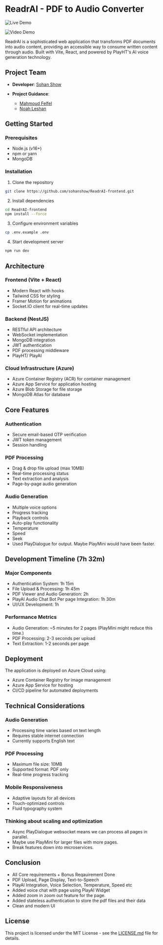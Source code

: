 # ReadrAI - PDF to Audio Converter

![Live Demo](https://readr-dsecdyb7ghgbbpbt.eastus2-01.azurewebsites.net)

![Video Demo](https://streamable.com/3yamep)

ReadrAI is a sophisticated web application that transforms PDF documents into audio content, providing an accessible way to consume written content through audio. Built with Vite, React, and powered by PlayHT's AI voice generation technology.

## Project Team

- **Developer**: [Sohan Show](https://www.linkedin.com/in/sohanshow/)

- **Project Guidance**:
  - [Mahmoud Felfel](https://www.linkedin.com/in/mahmoud-felfel-33024252/)
  - [Noah Leshan](https://www.linkedin.com/in/noah-leshan/)

## Getting Started

### Prerequisites

- Node.js (v16+)
- npm or yarn
- MongoDB

### Installation

1. Clone the repository

```bash
git clone https://github.com/sohanshow/ReadrAI-frontend.git
```

2. Install dependencies

```bash
cd ReadrAI-frontend
npm install --force
```

3. Configure environment variables

```bash
cp .env.example .env
```

4. Start development server

```bash
npm run dev
```

## Architecture

### Frontend (Vite + React)

- Modern React with hooks
- Tailwind CSS for styling
- Framer Motion for animations
- Socket.IO client for real-time updates

### Backend (NestJS)

- RESTful API architecture
- WebSocket implementation
- MongoDB integration
- JWT authentication
- PDF processing middleware
- PlayHT/ PlayAI

### Cloud Infrastructure (Azure)

- Azure Container Registry (ACR) for container management
- Azure App Service for application hosting
- Azure Blob Storage for file storage
- MongoDB Atlas for database

## Core Features

### Authentication

- Secure email-based OTP verification
- JWT token management
- Session handling

### PDF Processing

- Drag & drop file upload (max 10MB)
- Real-time processing status
- Text extraction and analysis
- Page-by-page audio generation

### Audio Generation

- Multiple voice options
- Progress tracking
- Playback controls
- Auto-play functionality
- Temperature
- Speed
- Seek
- Used PlayDialogue for output. Maybe PlayMini would have been faster.

## Development Timeline (7h 32m)

### Major Components

- Authentication System: 1h 15m
- File Upload & Processing: 1h 45m
- PDF Viewer and Audio Generation: 2h
- PlayAI Audio Chat Bot Per page Integration: 1h 30m
- UI/UX Development: 1h

### Performance Metrics

- Audio Generation: ~5 minutes for 2 pages (PlayMini might reduce this time.)
- PDF Processing: 2-3 seconds per upload
- Text Extraction: 1-2 seconds per page

## Deployment

The application is deployed on Azure Cloud using:

- Azure Container Registry for image management
- Azure App Service for hosting
- CI/CD pipeline for automated deployments

## Technical Considerations

### Audio Generation

- Processing time varies based on text length
- Requires stable internet connection
- Currently supports English text

### PDF Processing

- Maximum file size: 10MB
- Supported format: PDF only
- Real-time progress tracking

### Mobile Responsiveness

- Adaptive layouts for all devices
- Touch-optimized controls
- Fluid typography system

### Thinking about scaling and optimization

- Async PlayDialogue websocket means we can process all pages in parallel.
- Maybe use PlayMini for larger files with more pages.
- Break features down into microservices.

## Conclusion

- All Core requirements + Bonus Reqauirement Done
- PDF Upload, Page Display, Text-to-Speech
- PlayAI Integration, Voice Selection, Temperature, Speed etc
- Added voice chat with page using PlayAI Widget
- Added zoom in zoom out feature for the page.
- Added stateless authentication to store the pdf files and their data
- Clean and modern UI

## License

This project is licensed under the MIT License - see the [LICENSE.md](LICENSE.md) file for details.
